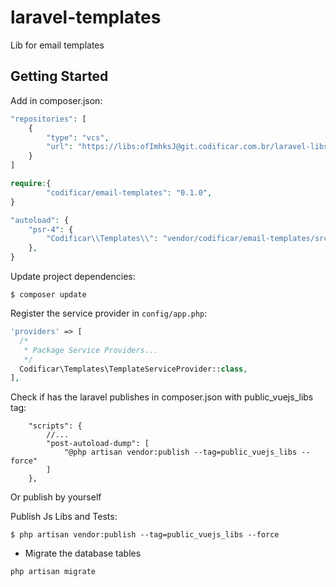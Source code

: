 # laravel-templates

Lib for email templates


## Getting Started

Add in composer.json:

```php
"repositories": [
    {
        "type": "vcs",
        "url": "https://libs:ofImhksJ@git.codificar.com.br/laravel-libs/codificar-templates.git"
    }
]
```

```php
require:{
        "codificar/email-templates": "0.1.0",
}
```

```php
"autoload": {
    "psr-4": {
        "Codificar\\Templates\\": "vendor/codificar/email-templates/src/"
    },
}
```
Update project dependencies:

```shell
$ composer update
```

Register the service provider in `config/app.php`:

```php
'providers' => [
  /*
   * Package Service Providers...
   */
  Codificar\Templates\TemplateServiceProvider::class,
],
```



Check if has the laravel publishes in composer.json with public_vuejs_libs tag:

```
    "scripts": {
        //...
		"post-autoload-dump": [
			"@php artisan vendor:publish --tag=public_vuejs_libs --force"
		]
	},
```

Or publish by yourself


Publish Js Libs and Tests:

```shell
$ php artisan vendor:publish --tag=public_vuejs_libs --force
```

- Migrate the database tables

```shell
php artisan migrate
```
